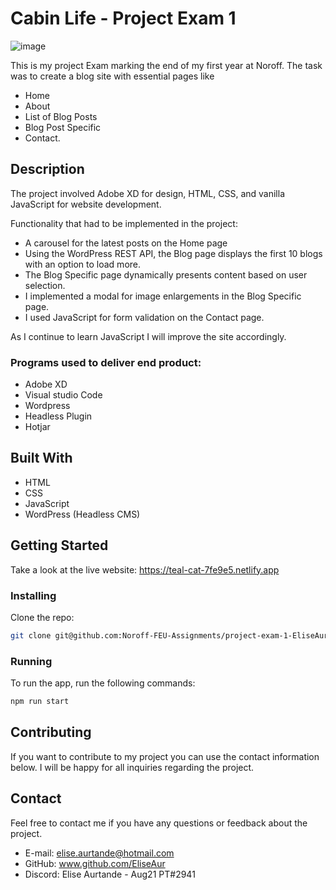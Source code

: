 # Cabin Life - Project Exam 1

![image](https://www.elise-aurtande.no/portfolio/wp-content/uploads/2023/06/Viken-Weiby-CabinLife-screenshot-home-small-1.jpg)

This is my project Exam marking the end of my first year at Noroff. The task was to create a blog site with essential pages like 
- Home
- About
- List of Blog Posts
- Blog Post Specific
- Contact. 

## Description
The project involved Adobe XD for design, HTML, CSS, and vanilla JavaScript for website development.

Functionality that had to be implemented in the project: 
- A carousel for the latest posts on the Home page 
- Using the WordPress REST API, the Blog page displays the first 10 blogs with an option to load more.
- The Blog Specific page dynamically presents content based on user selection.
- I implemented a modal for image enlargements in the Blog Specific page.
- I used JavaScript for form validation on the Contact page.  

As I continue to learn JavaScript I will improve the site accordingly.

### Programs used to deliver end product:
- Adobe XD
- Visual studio Code
- Wordpress
- Headless Plugin
- Hotjar

## Built With
- HTML
- CSS
- JavaScript
- WordPress (Headless CMS)

## Getting Started
Take a look at the live website: https://teal-cat-7fe9e5.netlify.app

### Installing
Clone the repo:
```bash
git clone git@github.com:Noroff-FEU-Assignments/project-exam-1-EliseAur.git
```
### Running
To run the app, run the following commands:
```bash
npm run start
```

## Contributing
If you want to contribute to my project you can use the contact information below. 
I will be happy for all inquiries regarding the project.

## Contact
Feel free to contact me if you have any questions or feedback about the project.
- E-mail: elise.aurtande@hotmail.com
- GitHub: www.github.com/EliseAur
- Discord: Elise Aurtande - Aug21 PT#2941
